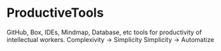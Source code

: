 # ProductiveTools
GitHub, Box, IDEs, Mindmap, Database, etc tools for productivity of intellectual workers.
Complexivity -> Simplicity
Simplicity -> Automatize

